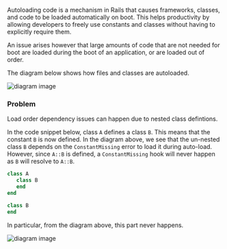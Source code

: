 Autoloading code is a mechanism in Rails that causes frameworks, classes, and code to be loaded automatically on boot. This helps productivity by allowing developers to freely use constants and classes without having to explicitly require them.

An issue arises however that large amounts of code that are not needed for boot are loaded during the boot of an application, or are loaded out of order.

The diagram below shows how files and classes are autoloaded.


<!---
```diagram
graph TD
subgraph Autoloading
  Autoload
  Finished
end

subgraph AutoloadPath
  AutoloadPath
  NameError 
end

subgraph Loading
  Load
  LoadError
end

subgraph Parsing
  Parse
end

%% Autoloading
Entry[Start Here]-\->Autoload
Autoload-- Empty Autoload Path -\->Finished
Autoload-- Load path from autoload path -\->Load

%% AutoloadPath Paths
AutoloadPath--Cannot find a class to match Constant -\->NameError[NameError: uninitialized constant MyConstant]
AutoloadPath-- Find file that matches the Constant -\->Load[Load File]

%% Parse Paths
Parse-- Encounter Constant we don't know -\->AutoloadPath
Parse-. Finished Parsing .->Autoload

%% Load Paths
Load-- Class definition matches file -\->Parse[Parse Class]
Load-- Class definition does not match file -\->LoadError[LoadError: Expected `file` to define Class]
%% Load-. Finished Loading Class .->Autoload
```
--->
<img src='https://jules2689.github.io/gitcdn/images/website/images/diagram/0f5e2e3da6b82b2ac0c974d9c82e0297.png' alt='diagram image' class='full-width'>


### Problem

Load order dependency issues can happen due to nested class defintions.

In the code snippet below, class `A` defines a class `B`. This means that the constant `B` is now defined. In the diagram above, we see that the un-nested class `B` depends on the `ConstantMissing` error to load it during auto-load. However, since `A::B` is defined, a `ConstantMissing` hook will never happen as `B` will resolve to `A::B`.

```ruby
class A
   class B
   end
end

class B
end
```

In particular, from the diagram above, this part never happens.

<img src='https://jules2689.github.io/gitcdn/images/website/doesnt_happen.png' alt='diagram image'>
